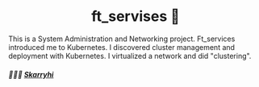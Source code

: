 <h1 align="center"> ft_servises  🍉</h1>
This is a System Administration and Networking project.
Ft_services introduced me to Kubernetes. I discovered cluster management and deployment with Kubernetes. I virtualized a network and did "clustering".


##### 👩🏻‍💼 **[Skarryhi](https://github.com/skarryhi/)**
